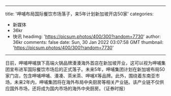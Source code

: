 
---
title: '呷哺布局国际餐饮市场落子，来5年计划新加坡开店50家'
categories: 
 - 新媒体
 - 36kr
 - 快讯
headimg: 'https://picsum.photos/400/300?random=7730'
author: 36kr
comments: false
date: Sun, 30 Jan 2022 03:07:58 GMT
thumbnail: 'https://picsum.photos/400/300?random=7730'
---

<div>   
日前，呷哺呷哺旗下高端火锅品牌湊湊海外首店在新加坡开业，这可以视为呷哺集团宣布进军国际餐饮市场后的正式落子。未来5年，呷哺集团计划在新加坡布局50家门店，包含呷哺呷哺、湊凑、茶米茶、呷哺X等品牌。此外，围绕着东南亚市场，未来2年内，呷哺集团将在海外布局中央厨房等相关产业链。该产业链不仅供应国外市场，还将成为国内市场的海外中央厨房。（证券时报）  
</div>
            